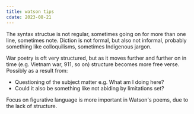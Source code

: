```yaml
---
title: watson tips
cdate: 2023-08-21
---
```


The syntax structue is not regular, sometimes going on for more than one line, sometimes note. Diction is not formal, but also not informal, probably something like colloquilisms, sometimes Indigenous jargon. 

War poetry is oft very structured, but as it moves further and further on in time (e.g. Vietnam war, 911, so on) structure becomes more free verse. Possibly as a result from:
- Questioning of the subject matter e.g. What am I doing here?
- Could it also be something like not abiding by limitations set?

Focus on figurative language is more important in Watson's poems, due to the lack of structure.

